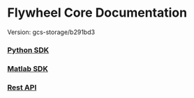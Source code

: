 # Flywheel Core Documentation
Version: gcs-storage/b291bd3

### [Python SDK](python/)

### [Matlab SDK](matlab/)

### [Rest API](swagger/index.html)

